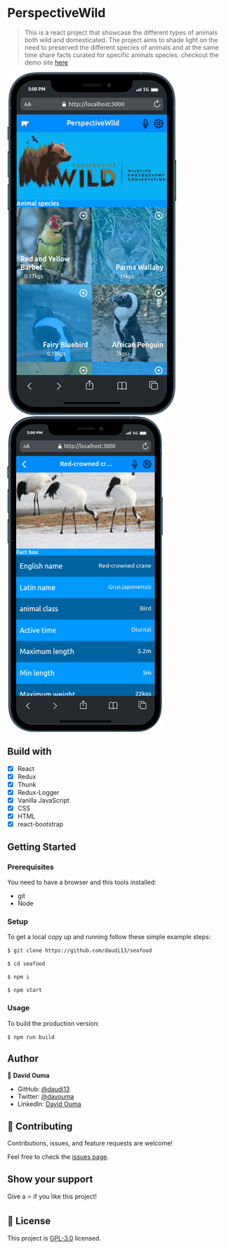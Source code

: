 
# PerspectiveWild

> This is a react project that showcase the different types of animals both wild and domesticated. The project aims to shade light on the need to preserved the different species of animals and at the same time share facts curated for specific animals species. checkout the demo site [here](https://6262b89a578849338355be2c--benevolent-peony-90404f.netlify.app/detailsPage)

![](./mobile.png)![](./mobile%20(1).png)
## Build with

- [x] React
- [x] Redux
- [x] Thunk
- [x] Redux-Logger
- [x] Vanilla JavaScript
- [x] CSS
- [x] HTML
- [x] react-bootstrap

## Getting Started

### Prerequisites

You need to have a browser and this tools installed:

- git
- Node

### Setup

To get a local copy up and running follow these simple example steps:

```
$ git clone https://github.com/daudi13/seafood

```

```
$ cd seafood
```

```
$ npm i
```

```
$ npm start
```

### Usage

To build the production version:

```
$ npm run build
```

## Author
👤 **David Ouma**

- GitHub: [@daudi13](https://github.com/daudi13)
- Twitter: [@davouma](https://twitter.com/davouma)
- LinkedIn: [David Ouma](https://www.linkedin.com/in/david-ouma-3a3539179/)

## 🤝 Contributing

Contributions, issues, and feature requests are welcome!

Feel free to check the [issues page](../../issues/).

## Show your support

Give a ⭐️ if you like this project!

## 📝 License

This project is [GPL-3.0](./LICENSE) licensed.
